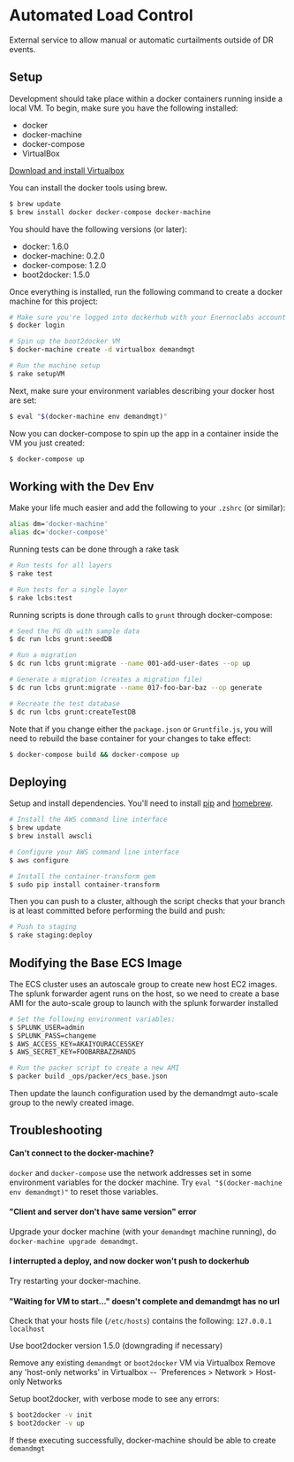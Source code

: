 # Automated Load Control
External service to allow manual or automatic curtailments outside of DR events.

## Setup
Development should take place within a docker containers running inside a
local VM. To begin, make sure you have the following installed:

- docker
- docker-machine
- docker-compose
- VirtualBox

[Download and install Virtualbox](https://www.virtualbox.org/wiki/Downloads)

You can install the docker tools using brew.

```bash
$ brew update
$ brew install docker docker-compose docker-machine
```

You should have the following versions (or later):

- docker: 1.6.0
- docker-machine: 0.2.0
- docker-compose: 1.2.0
- boot2docker: 1.5.0

Once everything is installed, run the following command to create a docker
machine for this project:

```bash
# Make sure you're logged into dockerhub with your Enernoclabs account
$ docker login

# Spin up the boot2docker VM
$ docker-machine create -d virtualbox demandmgt

# Run the machine setup
$ rake setupVM
```

Next, make sure your environment variables describing your docker host are set:

```bash
$ eval "$(docker-machine env demandmgt)"
```

Now you can docker-compose to spin up the app in a container inside the VM you
just created:

```bash
$ docker-compose up
```

## Working with the Dev Env

Make your life much easier and add the following to your `.zshrc` (or similar):

```bash
alias dm='docker-machine'
alias dc='docker-compose'
```

Running tests can be done through a rake task

```bash
# Run tests for all layers
$ rake test

# Run tests for a single layer
$ rake lcbs:test
```

Running scripts is done through calls to `grunt` through docker-compose:

```bash
# Seed the PG db with sample data
$ dc run lcbs grunt:seedDB

# Run a migration
$ dc run lcbs grunt:migrate --name 001-add-user-dates --op up

# Generate a migration (creates a migration file)
$ dc run lcbs grunt:migrate --name 017-foo-bar-baz --op generate

# Recreate the test database
$ dc run lcbs grunt:createTestDB
```

Note that if you change either the `package.json` or `Gruntfile.js`, you will
need to rebuild the base container for your changes to take effect:

```bash
$ docker-compose build && docker-compose up
```
## Deploying

Setup and install dependencies.  You'll need to install
[pip](https://pip.pypa.io/en/latest/installing.html) and
[homebrew](http://brew.sh/).

```bash
# Install the AWS command line interface
$ brew update
$ brew install awscli

# Configure your AWS command line interface
$ aws configure

# Install the container-transform gem
$ sudo pip install container-transform
```

Then you can push to a cluster, although the script checks that your branch is
at least committed before performing the build and push:

```bash
# Push to staging
$ rake staging:deploy
```

## Modifying the Base ECS Image
The ECS cluster uses an autoscale group to create new host EC2 images.  The
splunk forwarder agent runs on the host, so we need to create a base AMI for the
auto-scale group to launch with the splunk forwarder installed

```bash
# Set the following environment variables:
$ SPLUNK_USER=admin
$ SPLUNK_PASS=changeme
$ AWS_ACCESS_KEY=AKAIYOURACCESSKEY
$ AWS_SECRET_KEY=FOOBARBAZZHANDS

# Run the packer script to create a new AMI
$ packer build _ops/packer/ecs_base.json
```

Then update the launch configuration used by the demandmgt auto-scale group to the
newly created image.


## Troubleshooting

#### Can't connect to the docker-machine?
`docker` and `docker-compose` use the network addresses set in some environment
variables for the docker machine.  Try `eval "$(docker-machine env demandmgt)"` to
reset those variables.

#### "Client and server don't have same version" error
Upgrade your docker machine (with your `demandmgt` machine running), do
`docker-machine upgrade demandmgt`.

#### I interrupted a deploy, and now docker won't push to dockerhub
Try restarting your docker-machine.

#### "Waiting for VM to start..." doesn't complete and demandmgt has no url
Check that your hosts file (`/etc/hosts`) contains the following:
`127.0.0.1 localhost`

Use boot2docker version 1.5.0 (downgrading if necessary)

Remove any existing `demandmgt` or `boot2docker` VM via Virtualbox
Remove any 'host-only networks' in Virtualbox -- `Preferences > Network > Host-only Networks

Setup boot2docker, with verbose mode to see any errors:

```bash
$ boot2docker -v init
$ boot2docker -v up
```

If these executing successfully, docker-machine should be able to create `demandmgt`
